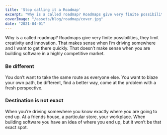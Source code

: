 ```yaml
---
title: 'Stop calling it a Roadmap'
excerpt: "Why is a called roadmap? Roadmaps give very finite possibilities, they limit creativity and innovation. That makes sense when I’m driving somewhere and I want to get there quickly. That doesn’t make sense when you are building software in the highly competitive tech industry."
coverImage: "/assets/blog/roadmap/cover.jpg"
date: "2021-04-01"
---
```


Why is a called roadmap? Roadmaps give very finite possibilities, they limit creativity and innovation. That makes sense when I’m driving somewhere and I want to get there quickly. That doesn’t make sense when you are building software in a highly competitive market. 

### Be different
You don’t want to take the same route as everyone else. You want to blaze your own path, be different, find a better way, come at the problem with a fresh perspective.

### Destination is not exact
When you’re driving somewhere you know exactly where you are going to end up. At a friends house, a particular store, your workplace. When building software you have an idea of where you end up, but it won’t be that exact spot.

